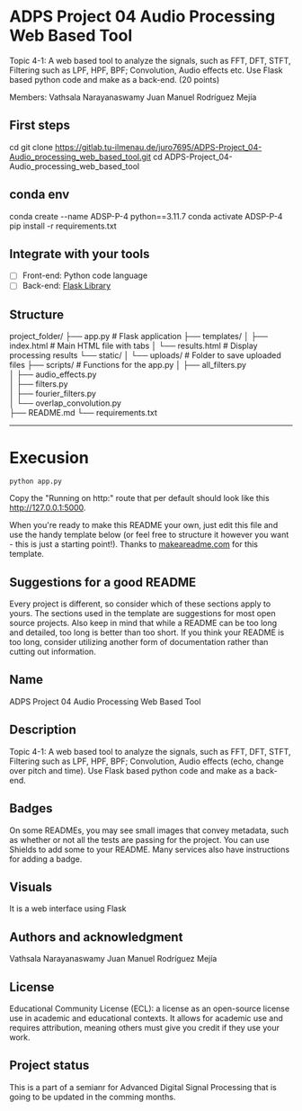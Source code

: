 # ADPS Project 04 Audio Processing Web Based Tool

Topic 4-1: A web based tool to analyze the signals, such as FFT, DFT, STFT, Filtering such as LPF, HPF, BPF; Convolution, Audio effects etc. Use Flask based python code and make as a back-end. (20 points)

Members: Vathsala Narayanaswamy
Juan Manuel Rodríguez Mejía

## First steps

cd <any folder>
git clone https://gitlab.tu-ilmenau.de/juro7695/ADPS-Project_04-Audio_processing_web_based_tool.git
cd ADPS-Project_04-Audio_processing_web_based_tool

## conda env

conda create --name ADSP-P-4 python==3.11.7
conda activate ADSP-P-4
pip install -r requirements.txt

## Integrate with your tools

- [ ] Front-end: Python code language
- [ ] Back-end: [Flask Library](https://flask.palletsprojects.com/en/stable/)

## Structure

project_folder/
├── app.py                    # Flask application
├── templates/
│   ├── index.html            # Main HTML file with tabs
│   └── results.html          # Display processing results
└── static/
│   └── uploads/              # Folder to save uploaded files
├── scripts/                   # Functions for the app.py
│   ├── all_filters.py    
│   ├── audio_effects.py            
│   ├── filters.py            
│   ├── fourier_filters.py            
│   └── overlap_convolution.py   
├── README.md
└── requirements.txt

***

# Execusion

    python app.py

Copy the "Running on http:" route that per default should look like this http://127.0.0.1:5000.


When you're ready to make this README your own, just edit this file and use the handy template below (or feel free to structure it however you want - this is just a starting point!). Thanks to [makeareadme.com](https://www.makeareadme.com/) for this template.

## Suggestions for a good README

Every project is different, so consider which of these sections apply to yours. The sections used in the template are suggestions for most open source projects. Also keep in mind that while a README can be too long and detailed, too long is better than too short. If you think your README is too long, consider utilizing another form of documentation rather than cutting out information.

## Name
ADPS Project 04 Audio Processing Web Based Tool

## Description
Topic 4-1: A web based tool to analyze the signals, such as FFT, DFT, STFT, Filtering such as LPF, HPF, BPF; Convolution, Audio effects (echo, change over pitch and time). Use Flask based python code and make as a back-end.

## Badges
On some READMEs, you may see small images that convey metadata, such as whether or not all the tests are passing for the project. You can use Shields to add some to your README. Many services also have instructions for adding a badge.

## Visuals
It is a web interface using Flask

## Authors and acknowledgment
Vathsala Narayanaswamy
Juan Manuel Rodríguez Mejía

## License
Educational Community License (ECL): a license as an open-source license use in academic and educational contexts. It allows for academic use and requires attribution, meaning others must give you credit if they use your work.


## Project status
This is a part of a semianr for Advanced Digital Signal Processing that is going to be updated in the comming months.

